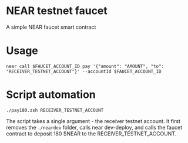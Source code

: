 # NEAR testnet faucet

A simple NEAR faucet smart contract

# Usage
```
near call $FAUCET_ACCOUNT_ID pay '{"amount": "AMOUNT", "to": "RECEIVER_TESTNET_ACCOUNT"}' --accountId $FAUCET_ACCOUNT_ID
```

# Script automation
```
./pay180.zsh RECEIVER_TESTNET_ACCOUNT
```
The script takes a single argument - the receiver testnet account.
It first removes the `./neardev` folder, calls near dev-deploy, and calls the faucet contract to deposit 180 $NEAR to the RECEIVER_TESTNET_ACCOUNT.
